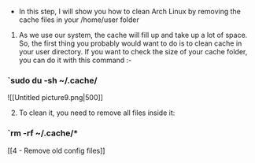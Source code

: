 -   In this step, I will show you how to clean Arch Linux by removing the cache files in your /home/user folder

1. As we use our system, the cache will fill up and take up a lot of space. So, the first thing you probably would want to do is to clean cache in your user directory. If you want to check the size of your cache folder, you can do it with this command :-

### `sudo du -sh ~/.cache/

![[Untitled picture9.png|500]]

2. To clean it, you need to remove all files inside it:

### `rm -rf ~/.cache/*

[[4 - Remove old config files]]

